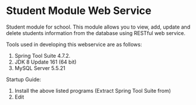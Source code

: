 # Student Module Web Service
 Student module for school. This module allows you to view, add, update and delete students information from the database using RESTful web service.
 
 Tools used in developing this webservice are as follows:
 1) Spring Tool Suite 4.7.2.
 2) JDK 8 Update 161 (64 bit)
 3) MySQL Server 5.5.21
 
 Startup Guide:
 1) Install the above listed programs (Extract Spring Tool Suite from)
 2) Edit 

